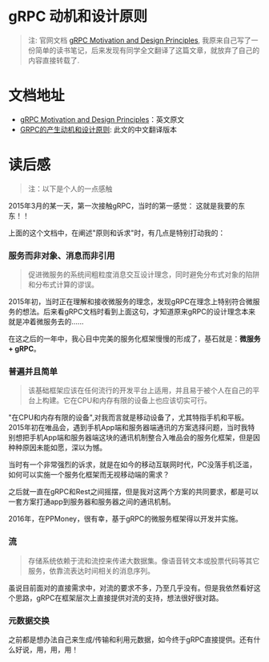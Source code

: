 gRPC 动机和设计原则
================

> 注: 官网文档 [gRPC Motivation and Design Principles](http://www.grpc.io/posts/principles/), 我原来自己写了一份简单的读书笔记，后来发现有同学全文翻译了这篇文章，就放弃了自己的内容直接转载了.

# 文档地址

- [gRPC Motivation and Design Principles](http://www.grpc.io/posts/principles/)：英文原文
- [GRPC的产生动机和设计原则](http://www.jianshu.com/p/8cc077f6dbb9): 此文的中文翻译版本

# 读后感

> 注：以下是个人的一点感触

2015年3月的某一天，第一次接触gRPC，当时的第一感觉： 这就是我要的东东！！

上面的这个文档中，在阐述"原则和诉求"时，有几点是特别打动我的：

### 服务而非对象、消息而非引用

> 促进微服务的系统间粗粒度消息交互设计理念，同时避免分布式对象的陷阱和分布式计算的谬误。

2015年初，当时正在理解和接收微服务的理念，发现gRPC在理念上特别符合微服务的想法。后来看gRPC文档时看到上面这句，才知道原来gRPC的设计理念本来就是冲着微服务去的......

在这之后的一年中，我心目中完美的服务化框架慢慢的形成了，基石就是：**微服务 + gRPC**。

### 普遍并且简单

> 该基础框架应该在任何流行的开发平台上适用，并且易于被个人在自己的平台上构建。它在CPU和内存有限的设备上也应该切实可行。

"在CPU和内存有限的设备",对我而言就是移动设备了，尤其特指手机和平板。2015年初在唯品会，遇到手机App端和服务器端通讯的方案选择问题，当时我特别想把手机App端和服务器端这块的通讯机制整合入唯品会的服务化框架，但是因种种原因未能如愿，深以为憾。

当时有一个非常强烈的诉求，就是在如今的移动互联网时代，PC没落手机泛滥，如何可以实施一个服务化框架而无视移动端的需求？

之后就一直在gRPC和Rest之间摇摆，但是我对这两个方案的共同要求，都是可以一套方案打通app到服务器和服务器之间的通讯机制。

2016年，在PPMoney，很有幸，基于gRPC的微服务框架得以开发并实施。

### 流

> 存储系统依赖于流和流控来传递大数据集。像语音转文本或股票代码等其它服务，依靠流表达时间相关的消息序列。

虽说目前面对的直接需求中，对流的要求不多，乃至几乎没有。但是我依然看好这个思路，gRPC在框架层次上直接提供对流的支持，想法很好很对路。

### 元数据交换

之前都是想办法自己来生成/传输和利用元数据，如今终于gRPC直接提供。还有什么好说，用，用，用！

